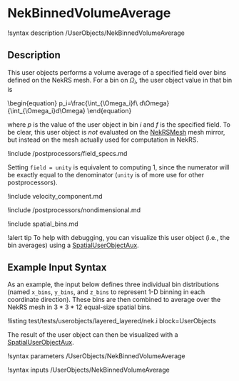 # NekBinnedVolumeAverage

!syntax description /UserObjects/NekBinnedVolumeAverage

## Description

This user objects performs a volume average of a specified field
over bins defined on the NekRS mesh. For a bin on $\Omega_i$,
the user object value in that bin is

\begin{equation}
p_i=\frac{\int_{\Omega_i}f\ d\Omega}{\int_{\Omega_i}d\Omega}
\end{equation}

where $p$ is the value of the user object in bin $i$ and
$f$ is the specified field.
To be clear, this user object is *not* evaluated on the
[NekRSMesh](NekRSMesh.md) mesh mirror, but instead on the mesh actually
used for computation in NekRS.

!include /postprocessors/field_specs.md

Setting `field = unity` is equivalent to computing
1, since the numerator will be exactly equal to the denominator (`unity` is
of more use for other postprocessors).

!include velocity_component.md

!include /postprocessors/nondimensional.md

!include spatial_bins.md

!alert tip
To help with debugging, you can visualize this user object (i.e., the bin
averages) using a [SpatialUserObjectAux](SpatialUserObjectAux.md).

## Example Input Syntax

As an example, the input below defines three individual bin distributions
(named `x_bins`, `y_bins`, and `z_bins` to represent 1-D binning in each
coordinate direction). These bins are then combined to average
over the NekRS mesh in $3*3*12$ equal-size spatial bins.

!listing test/tests/userobjects/layered_layered/nek.i
  block=UserObjects

The result of the user object can then be visualized with a
[SpatialUserObjectAux](SpatialUserObjectAux.md).

!syntax parameters /UserObjects/NekBinnedVolumeAverage

!syntax inputs /UserObjects/NekBinnedVolumeAverage
